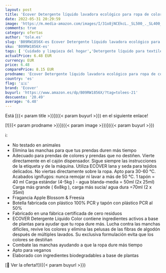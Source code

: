 ```yaml
---
layout: post
title: 'Ecover Detergente líquido lavadora ecológico para ropa de color  Fragancia Apple Blossom/Freesia  Color 1L  20 lavados'
date: 2022-05-31 20:29:59
image: 'https://m.media-amazon.com/images/I/31o8jNCEkcL._SL500_._SL400_.jpg'
comments: true
category: ofertas
author: 'tole.es'
slug: 'B09RW1856X-es Ecover Detergente líquido lavadora ecológico para ropa de...'
sku: 'B09RW1856X-es'
tags: [ 'Cuidado y limpieza del hogar','Detergente líquido para textiles','Productos para la lavandería','Salud y cuidado personal','apple','ecover','🇪🇸', ]
actualPrice: 6.48 EUR
currency: EUR
price: 6.48
comparePrice: 8.15 EUR
prodname: 'Ecover Detergente líquido lavadora ecológico para ropa de color  Fragancia Apple Blossom/Freesia  Color 1L  20 lavados'
country: 'es'
flag: '🇪🇸'
brand: 'Ecover'
buyurl: 'https://www.amazon.es/dp/B09RW1856X/?tag=tolees-21'
descuento: '20.49'
average: '6.48'
---
```


Está [{{< param title >}}]({{< param buyurl >}}) en el siguiente enlace!

[![{{< param prodname >}}]({{< param image >}})]({{< param buyurl >}})

ℹ️:

- No testado en animales
- Elimina las manchas para que tus prendas duren más tiempo
- Adecuado para prendas de colores y prendas que no destiñen. Vierte directamente en el cajón dispensador. Sigue siempre las instrucciones de la etiqueta y de la máquina. Utiliza ECOVER lana y seda para tejidos delicados. No viertas directamente sobre la ropa. Apto para 30-60 °C. Acabados ignífugos: nunca remojar ni lavar a más de 50 °C. 1 tapón = 40 ml Carga estándar (4-5kg ) - agua blanda-media = 50ml (2x 25ml) Carga más grande ( 6x8kg ), carga más sucia/ agua dura =70ml (2 x 35ml)
- Fragancia Apple Blossom & Freesia
- Botella fabricada con plástico 100% PCR y tapón con plástico PCR al 50%
- Fabricado en una fábrica certificada de cero residuos
- ECOVER Detergente Líquido Color contiene ingredientes activos a base de plantas para ayudar que tu ropa dure más. Lucha contra las manchas difíciles, revive los colores y elimina las pelusas de las fibras de algodón después de múltiples lavados. Su exclusiva formulación evita que los colores se destiñan
- Combate las manchas ayudando a que la ropa dure más tiempo
- Apto para veganos
- Elaborado con ingredientes biodegradables a base de plantas

[🛒 Ver la oferta!!]({{< param buyurl >}})
